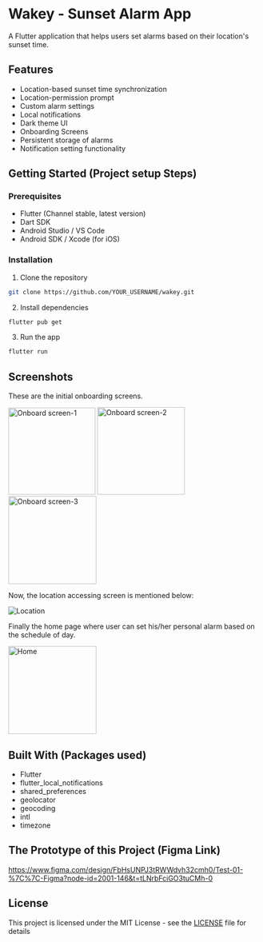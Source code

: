 # Wakey - Sunset Alarm App

A Flutter application that helps users set alarms based on their location's sunset time.

## Features

- Location-based sunset time synchronization
- Location-permission prompt
- Custom alarm settings
- Local notifications
- Dark theme UI
- Onboarding Screens
- Persistent storage of alarms
- Notification setting functionality

## Getting Started (Project setup Steps)

### Prerequisites

- Flutter (Channel stable, latest version)
- Dart SDK
- Android Studio / VS Code
- Android SDK / Xcode (for iOS)

### Installation

1. Clone the repository
```bash
git clone https://github.com/YOUR_USERNAME/wakey.git
```

2. Install dependencies
```bash
flutter pub get
```

3. Run the app
```bash
flutter run
```

## Screenshots

These are the initial onboarding screens.


<img width="174" alt="Onboard screen-1" src="https://github.com/user-attachments/assets/5bd8a7ad-d470-465d-9e73-22be72486ed6" />

<img width="175" alt="Onboard screen-2" src="https://github.com/user-attachments/assets/aa2e4cc1-9dd2-40b9-9606-36e819196b22" />

<img width="176" alt="Onboard screen-3" src="https://github.com/user-attachments/assets/0d94026f-3fef-468a-ad4a-08e3473eeefa" />


Now, the location accessing screen is mentioned below:


![Location](https://github.com/user-attachments/assets/89c13a22-76d6-49a1-a004-e270c0aac782)


Finally the home page where user can set his/her personal alarm based on the schedule of day.


<img width="176" alt="Home" src="https://github.com/user-attachments/assets/62840e97-99a9-4cce-a7ff-d55aae75e162" />


## Built With (Packages used)

- Flutter
- flutter_local_notifications
- shared_preferences
- geolocator
- geocoding
- intl
- timezone

## The Prototype of this Project (Figma Link)

https://www.figma.com/design/FbHsUNPJ3tRWWdvh32cmh0/Test-01-%7C%7C-Figma?node-id=2001-146&t=tLNrbFciGO3tuCMh-0

## License

This project is licensed under the MIT License - see the [LICENSE](LICENSE) file for details
